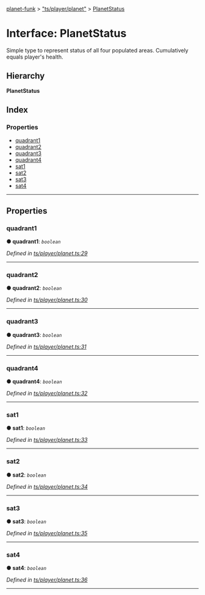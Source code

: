 [planet-funk](../README.md) > ["ts/player/planet"](../modules/_ts_player_planet_.md) > [PlanetStatus](../interfaces/_ts_player_planet_.planetstatus.md)

# Interface: PlanetStatus

Simple type to represent status of all four populated areas. Cumulatively equals player's health.

## Hierarchy

**PlanetStatus**

## Index

### Properties

* [quadrant1](_ts_player_planet_.planetstatus.md#quadrant1)
* [quadrant2](_ts_player_planet_.planetstatus.md#quadrant2)
* [quadrant3](_ts_player_planet_.planetstatus.md#quadrant3)
* [quadrant4](_ts_player_planet_.planetstatus.md#quadrant4)
* [sat1](_ts_player_planet_.planetstatus.md#sat1)
* [sat2](_ts_player_planet_.planetstatus.md#sat2)
* [sat3](_ts_player_planet_.planetstatus.md#sat3)
* [sat4](_ts_player_planet_.planetstatus.md#sat4)

---

## Properties

<a id="quadrant1"></a>

###  quadrant1

**● quadrant1**: *`boolean`*

*Defined in [ts/player/planet.ts:29](https://github.com/WilliamRADFunk/planet-funk/blob/c8b9539/src/ts/player/planet.ts#L29)*

___
<a id="quadrant2"></a>

###  quadrant2

**● quadrant2**: *`boolean`*

*Defined in [ts/player/planet.ts:30](https://github.com/WilliamRADFunk/planet-funk/blob/c8b9539/src/ts/player/planet.ts#L30)*

___
<a id="quadrant3"></a>

###  quadrant3

**● quadrant3**: *`boolean`*

*Defined in [ts/player/planet.ts:31](https://github.com/WilliamRADFunk/planet-funk/blob/c8b9539/src/ts/player/planet.ts#L31)*

___
<a id="quadrant4"></a>

###  quadrant4

**● quadrant4**: *`boolean`*

*Defined in [ts/player/planet.ts:32](https://github.com/WilliamRADFunk/planet-funk/blob/c8b9539/src/ts/player/planet.ts#L32)*

___
<a id="sat1"></a>

###  sat1

**● sat1**: *`boolean`*

*Defined in [ts/player/planet.ts:33](https://github.com/WilliamRADFunk/planet-funk/blob/c8b9539/src/ts/player/planet.ts#L33)*

___
<a id="sat2"></a>

###  sat2

**● sat2**: *`boolean`*

*Defined in [ts/player/planet.ts:34](https://github.com/WilliamRADFunk/planet-funk/blob/c8b9539/src/ts/player/planet.ts#L34)*

___
<a id="sat3"></a>

###  sat3

**● sat3**: *`boolean`*

*Defined in [ts/player/planet.ts:35](https://github.com/WilliamRADFunk/planet-funk/blob/c8b9539/src/ts/player/planet.ts#L35)*

___
<a id="sat4"></a>

###  sat4

**● sat4**: *`boolean`*

*Defined in [ts/player/planet.ts:36](https://github.com/WilliamRADFunk/planet-funk/blob/c8b9539/src/ts/player/planet.ts#L36)*

___

